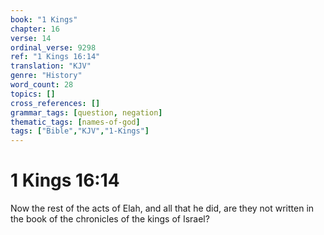 ```yaml
---
book: "1 Kings"
chapter: 16
verse: 14
ordinal_verse: 9298
ref: "1 Kings 16:14"
translation: "KJV"
genre: "History"
word_count: 28
topics: []
cross_references: []
grammar_tags: [question, negation]
thematic_tags: [names-of-god]
tags: ["Bible","KJV","1-Kings"]
---
```


# 1 Kings 16:14

Now the rest of the acts of Elah, and all that he did, are they not written in the book of the chronicles of the kings of Israel?
